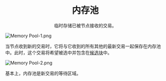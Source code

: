 # <center>内存池</center>
<center>临时存储已被节点接收的交易。</center>

![Memory Pool-1.png](img/Memory%20Pool-1%20(1).png)

当节点收到新的交易时，它将与它收到的所有其他的最新交易一起保存在内存池中。此时，这个交易将希望被选中并包含在[候选块](../Candidate%20Block/Candidate%20Block.md)中。

![Memory Pool-2.png](img/Memory%20Pool-2%20(1).png)

基本上，内存池是新交易的等待区域。